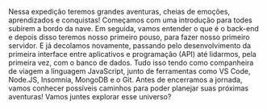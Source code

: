 Nessa expedição teremos grandes aventuras, cheias de emoções, aprendizados e conquistas! Começamos com uma introdução para todes subirem a bordo da nave. Em seguida, vamos entender o que é o back-end e depois disso teremos nosso primeiro pouso, para fazer nosso primeiro servidor. E já decolamos novamente, passando pelo desenvolvimento da primeira interface entre aplicativos e programação (API) até lidarmos, pela primeira vez, com o banco de dados. Tudo isso tendo como companheira de viagem a linguagem JavaScript, junto de ferramentas como VS Code, Node.JS, Insomnia, MongoDB e o Git. Antes de encerramos a jornada, vamos conhecer possíveis caminhos para poder planejar suas próximas aventuras! Vamos juntes explorar esse universo?